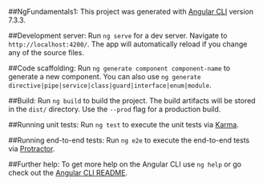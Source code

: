 ##NgFundamentals1:
This project was generated with [Angular CLI](https://github.com/angular/angular-cli) version 7.3.3.

##Development server:
Run `ng serve` for a dev server. Navigate to `http://localhost:4200/`. The app will automatically reload if you change any of the source files.

##Code scaffolding:
Run `ng generate component component-name` to generate a new component. You can also use `ng generate directive|pipe|service|class|guard|interface|enum|module`.

##Build:
Run `ng build` to build the project. The build artifacts will be stored in the `dist/` directory. Use the `--prod` flag for a production build.

##Running unit tests:
Run `ng test` to execute the unit tests via [Karma](https://karma-runner.github.io).

##Running end-to-end tests:
Run `ng e2e` to execute the end-to-end tests via [Protractor](http://www.protractortest.org/).

##Further help:
To get more help on the Angular CLI use `ng help` or go check out the [Angular CLI README](https://github.com/angular/angular-cli/blob/master/README.md).